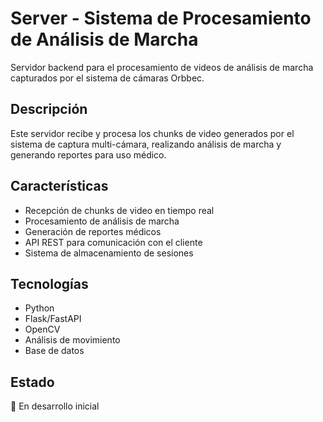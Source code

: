 # Server - Sistema de Procesamiento de Análisis de Marcha

Servidor backend para el procesamiento de videos de análisis de marcha capturados por el sistema de cámaras Orbbec.

## Descripción

Este servidor recibe y procesa los chunks de video generados por el sistema de captura multi-cámara, realizando análisis de marcha y generando reportes para uso médico.

## Características

- Recepción de chunks de video en tiempo real
- Procesamiento de análisis de marcha
- Generación de reportes médicos
- API REST para comunicación con el cliente
- Sistema de almacenamiento de sesiones

## Tecnologías

- Python
- Flask/FastAPI
- OpenCV
- Análisis de movimiento
- Base de datos

## Estado

🚧 En desarrollo inicial
